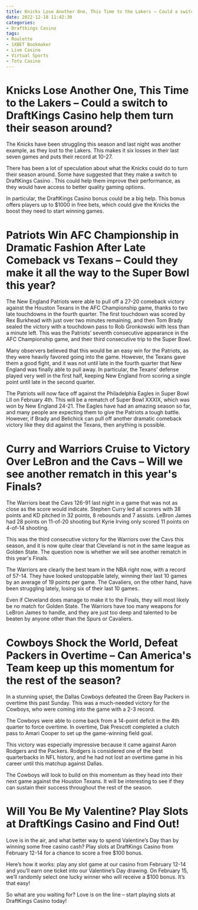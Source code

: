 ```yaml
---
title: Knicks Lose Another One, This Time to the Lakers – Could a switch to DraftKings Casino help them turn their season around
date: 2022-12-18 11:42:30
categories:
- Draftkings Casino
tags:
- Roulette
- 1XBET Bookmaker
- Live Casino
- Virtual Sports
- Toto Casino
---
```



#  Knicks Lose Another One, This Time to the Lakers – Could a switch to DraftKings Casino help them turn their season around?

The Knicks have been struggling this season and last night was another example, as they lost to the Lakers. This makes it six losses in their last seven games and puts their record at 10-27.

There has been a lot of speculation about what the Knicks could do to turn their season around. Some have suggested that they make a switch to DraftKings Casino . This could help them improve their performance, as they would have access to better quality gaming options.

In particular, the DraftKings Casino bonus could be a big help. This bonus offers players up to $1000 in free bets, which could give the Knicks the boost they need to start winning games.

#  Patriots Win AFC Championship in Dramatic Fashion After Late Comeback vs Texans – Could they make it all the way to the Super Bowl this year?

The New England Patriots were able to pull off a 27-20 comeback victory against the Houston Texans in the AFC Championship game, thanks to two late touchdowns in the fourth quarter. The first touchdown was scored by Rex Burkhead with just over two minutes remaining, and then Tom Brady sealed the victory with a touchdown pass to Rob Gronkowski with less than a minute left. This was the Patriots’ seventh consecutive appearance in the AFC Championship game, and their third consecutive trip to the Super Bowl.

Many observers believed that this would be an easy win for the Patriots, as they were heavily favored going into the game. However, the Texans gave them a good fight, and it was not until late in the fourth quarter that New England was finally able to pull away. In particular, the Texans’ defense played very well in the first half, keeping New England from scoring a single point until late in the second quarter.

The Patriots will now face off against the Philadelphia Eagles in Super Bowl LII on February 4th. This will be a rematch of Super Bowl XXXIX, which was won by New England 24-21. The Eagles have had an amazing season so far, and many people are expecting them to give the Patriots a tough battle. However, if Brady and Belichick can pull off another dramatic comeback victory like they did against the Texans, then anything is possible.

#  Curry and Warriors Cruise to Victory Over LeBron and the Cavs – Will we see another rematch in this year's Finals?

The Warriors beat the Cavs 126-91 last night in a game that was not as close as the score would indicate. Stephen Curry led all scorers with 38 points and KD pitched in 32 points, 8 rebounds and 7 assists. LeBron James had 28 points on 11-of-20 shooting but Kyrie Irving only scored 11 points on 4-of-14 shooting.

This was the third consecutive victory for the Warriors over the Cavs this season, and it is now quite clear that Cleveland is not in the same league as Golden State. The question now is whether we will see another rematch in this year's Finals.

The Warriors are clearly the best team in the NBA right now, with a record of 57-14. They have looked unstoppable lately, winning their last 10 games by an average of 19 points per game. The Cavaliers, on the other hand, have been struggling lately, losing six of their last 10 games.

Even if Cleveland does manage to make it to the Finals, they will most likely be no match for Golden State. The Warriors have too many weapons for LeBron James to handle, and they are just too deep and talented to be beaten by anyone other than the Spurs or Cavaliers.

#  Cowboys Shock the World, Defeat Packers in Overtime – Can America's Team keep up this momentum for the rest of the season?

In a stunning upset, the Dallas Cowboys defeated the Green Bay Packers in overtime this past Sunday. This was a much-needed victory for the Cowboys, who were coming into the game with a 2-3 record.

The Cowboys were able to come back from a 14-point deficit in the 4th quarter to force overtime. In overtime, Dak Prescott completed a clutch pass to Amari Cooper to set up the game-winning field goal.

This victory was especially impressive because it came against Aaron Rodgers and the Packers. Rodgers is considered one of the best quarterbacks in NFL history, and he had not lost an overtime game in his career until this matchup against Dallas.

The Cowboys will look to build on this momentum as they head into their next game against the Houston Texans. It will be interesting to see if they can sustain their success throughout the rest of the season.

#  Will You Be My Valentine? Play Slots at DraftKings Casino and Find Out!

Love is in the air, and what better way to spend Valentine’s Day than by winning some free casino cash? Play slots at DraftKings Casino from February 12-14 for a chance to score a free $100 bonus.

Here’s how it works: play any slot game at our casino from February 12-14 and you’ll earn one ticket into our Valentine’s Day drawing. On February 15, we’ll randomly select one lucky winner who will receive a $100 bonus. It’s that easy!

So what are you waiting for? Love is on the line – start playing slots at DraftKings Casino today!